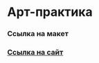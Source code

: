 <html>
 <head>
 <body>
<h1>Арт-практика</h1>
  <div class="line"></div>
  <h3>Ссылка на макет</h3>
  <a href="https://www.figma.com/file/LHR4oNFsXR2h2OuQXIb7pB/TIT-MAKET?type=design&node-id=0%3A1&mode=design&t=l7QhJOlcRhQEi4z5-1">
  <div class="line"></div>
  <h3>Ссылка на сайт</h3>
  <a href="https://hsefedorkuznetsov.github.io/TIT/">
 </body>
</html>
